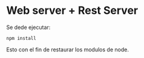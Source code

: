 # Web server + Rest Server

Se dede ejecutar:
```
npm install

```
Esto con el fin de restaurar los modulos de node.
